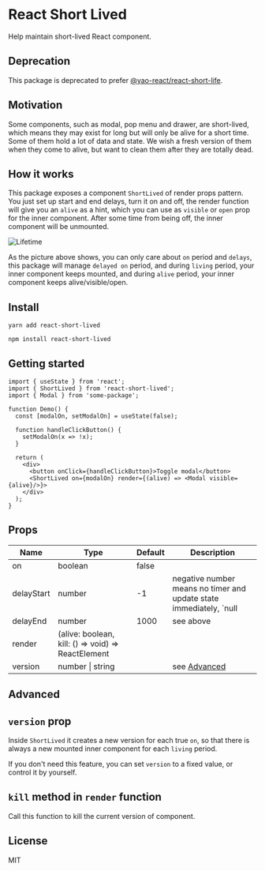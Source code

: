# React Short Lived

Help maintain short-lived React component.

## Deprecation

This package is deprecated to prefer [@yao-react/react-short-life](https://github.com/yao-react/react-short-life).

## Motivation

Some components, such as modal, pop menu and drawer, are short-lived, which means they may exist for long but will
only be alive for a short time. Some of them hold a lot of data and state. We wish a fresh version of them when they
come to alive, but want to clean them after they are totally dead.

## How it works

This package exposes a component `ShortLived` of render props pattern. You just set up start and end delays, turn it on and off, the
render function will give you an `alive` as a hint, which you can use as `visible` or `open` prop for the inner component.
After some time from being off, the inner component will be unmounted.

![Lifetime](https://user-images.githubusercontent.com/3808838/94408158-fb76d500-01a6-11eb-9229-20fc8dbcc02d.jpeg)

As the picture above shows, you can only care about `on` period and `delays`, this package will manage `delayed on`
period, and during `living` period, your inner component keeps mounted, and during `alive` period, your inner component
keeps alive/visible/open.

## Install

```
yarn add react-short-lived
```

```
npm install react-short-lived
```

## Getting started

```tsx
import { useState } from 'react';
import { ShortLived } from 'react-short-lived';
import { Modal } from 'some-package';

function Demo() {
  const [modalOn, setModalOn] = useState(false);

  function handleClickButton() {
    setModalOn(x => !x);
  }

  return (
    <div>
      <button onClick={handleClickButton}>Toggle modal</button>
      <ShortLived on={modalOn} render={(alive) => <Modal visible={alive}/>}>
    </div>
  );
}
```

## Props

| Name       | Type                                               | Default | Description                                                                                                                             |
| ---------- | -------------------------------------------------- | ------- | --------------------------------------------------------------------------------------------------------------------------------------- |
| on         | boolean                                            | false   |                                                                                                                                         |
| delayStart | number                                             | -1      | negative number means no timer and update state immediately, `null | undefined` means no timer and never update the state automatically |
| delayEnd   | number                                             | 1000    | see above                                                                                                                               |
| render     | (alive: boolean, kill: () => void) => ReactElement |         |                                                                                                                                         |
| version    | number \| string                                   |         | see [Advanced](#Advanced)                                                                                                               |

## Advanced

## `version` prop

Inside `ShortLived` it creates a new version for each true `on`, so that there is always a new mounted inner component for each `living` period.

If you don't need this feature, you can set `version` to a fixed value, or control it by yourself.

## `kill` method in `render` function

Call this function to kill the current version of component.

## License

MIT

